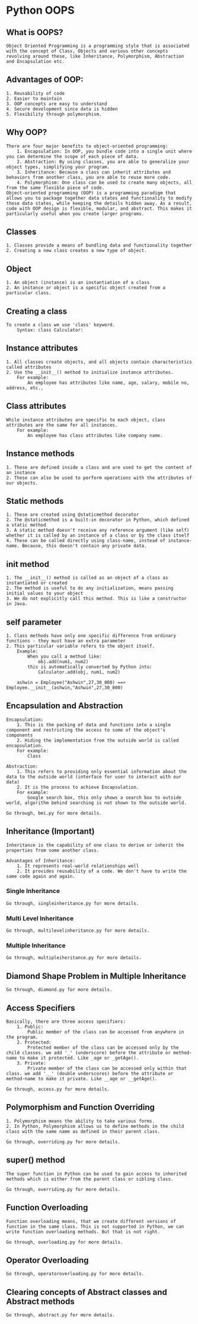 # Python OOPS

## What is OOPS?

    Object Oriented Programming is a programming style that is associated with the concept of Class, Objects and various other concepts revolving around these, like Inheritance, Polymorphism, Abstraction and Encapsulation etc.

## Advantages of OOP:

    1. Reusability of code
    2. Easier to maintain
    3. OOP concepts are easy to understand
    4. Secure development since data is hidden
    5. Flexibility through polymorphism.

## Why OOP?

    There are four major benefits to object-oriented programming:
        1. Encapsulation: In OOP, you bundle code into a single unit where you can determine the scope of each piece of data.
        2. Abstraction: By using classes, you are able to generalize your object types, simplifying your program.
        3. Inheritance: Because a class can inherit attributes and behaviors from another class, you are able to reuse more code.
        4. Polymorphism: One class can be used to create many objects, all from the same flexible piece of code.
    Object-oriented programming (OOP) is a programming paradigm that allows you to package together data states and functionality to modify those data states, while keeping the details hidden away. As a result, code with OOP design is flexible, modular, and abstract. This makes it particularly useful when you create larger programs.

## Classes

    1. Classes provide a means of bundling data and functionality together
    2. Creating a new class creates a new type of object.

## Object

    1. An object (instance) is an instantiation of a class
    2. An instance or object is a specific object created from a particular class.

## Creating a class

    To create a class we use 'class' keyword.
        Syntax: class Calculator:

## Instance attributes

    1. All classes create objects, and all objects contain characteristics called attributes
    2. Use the __init__() method to initialize instance attributes.
        For example:
            An employee has attributes like name, age, salary, mobile no, address, etc.,

## Class attributes

    While instance attributes are specific to each object, class attributes are the same for all instances.
        For example:
            An employee has class attributes like company name.

## Instance methods

    1. These are defined inside a class and are used to get the content of an instance
    2. These can also be used to perform operations with the attributes of our objects.

## Static methods

    1. These are created using @staticmethod decorator
    2. The @staticmethod is a built-in decorator in Python, which defined a static method
    3. A static method doesn't receive any reference argument (like self) whether it is called by an instance of a class or by the class itself
    4. These can be called directly using class-name, instead of instance-name. Because, this doesn't contain any private data.

## init method

    1. The __init__() method is called as an object of a class as instantiated or created
    2. The method is useful to do any initialization, means passing initial values to your object
    3. We do not explicitly call this method. This is like a constructor in Java.

## self parameter

    1. Class methods have only one specific difference from ordinary functions - they must have an extra parameter
    2. This particular variable refers to the object itself.
        Example:
            When you call a method like:
                obj.add(num1, num2)
            this is automatically converted by Python into:
                Calculator.add(obj, num1, num2)

        ashwin = Employee("Ashwin",27,30_000) ==> Employee.__init__(ashwin,"Ashwin",27,30_000)

## Encapsulation and Abstraction

    Encapsulation:
        1. This is the packing of data and functions into a single component and restricting the access to some of the object's components
        2. Hiding the implementation from the outside world is called encapsulation.
        For example:
            Class

    Abstraction:
        1. This refers to providing only essential information about the data to the outside world (interface for user to interact with our data)
        2. It is the process to achieve Encapsulation.
        For example:
            Google search box, this only shows a search box to outside world, algorithm behind searching is not shown to the outside world.

    Go through, bmi.py for more details.

## Inheritance (Important)

    Inheritance is the capability of one class to derive or inherit the properties from some another class.

    Advantages of Inheritance:
        1. It represents real-world relationships well
        2. It provides reusability of a code. We don't have to write the same code again and again.

### Single Inheritance

    Go through, singleinheritance.py for more details.

### Multi Level Inheritance

    Go through, multilevelinheritance.py for more details.

### Multiple Inheritance

    Go through, multipleiheritance.py for more details.

## Diamond Shape Problem in Multiple Inheritance

    Go through, diamond.py for more details.

## Access Specifiers

    Basically, there are three access specifiers:
        1. Public:
            Public member of the class can be accessed from anywhere in the program.
        2. Protected:
            Protected member of the class can be accessed only by the child classes. we add '_' (underscore) before the attribute or method-name to make it protected. Like _age or _getAge().
        3. Private:
            Private member of the class can be accessed only within that class. we add '__' (double underscores) before the attribute or method-name to make it private. Like __age or __getAge().

    Go through, access.py for more details.

## Polymorphism and Function Overriding

    1. Polymorphism means the ability to take various forms.
    2. In Python, Polymorphism allows us to define methods in the child class with the same name as defined in their parent class.

    Go through, overriding.py for more details.

## super() method

    The super function in Python can be used to gain access to inherited methods which is either from the parent class or sibling class.

    Go through, overriding.py for more details.

## Function Overloading

    Function overloading means, that we create different versions of function in the same class. This is not supported in Python, we can write function overloading methods. But that is not right.

    Go through, overloading.py for more details.

## Operator Overloading

    Go through, operatoroverloading.py for more details.

## Clearing concepts of Abstract classes and Abstract methods

    Go through, abstract.py for more details.